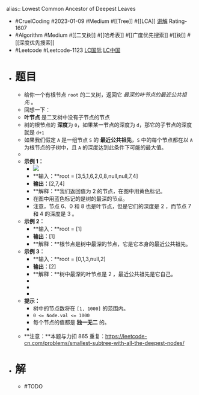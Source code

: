 alias:: Lowest Common Ancestor of Deepest Leaves

- #CruelCoding #2023-01-09 #Medium #[[Tree]] #[[LCA]] [讲解](https://youtu.be/DUXvcoEZJqw) Rating-1607
- #Algorithm #Medium #[[二叉树]] #[[哈希表]] #[[广度优先搜索]] #[[树]] #[[深度优先搜索]]
- #Leetcode #Leetcode-1123 [LC国际](https://leetcode.com/problems/lowest-common-ancestor-of-deepest-leaves/) [LC中国](https://leetcode.cn/problems/lowest-common-ancestor-of-deepest-leaves/)
- # 题目
	- 给你一个有根节点 `root` 的二叉树，返回它 *最深的叶节点的最近公共祖先* 。
	- 回想一下：
	- **叶节点** 是二叉树中没有子节点的节点
	- 树的根节点的 **深度**为 `0`，如果某一节点的深度为 `d`，那它的子节点的深度就是 `d+1`
	- 如果我们假定 `A` 是一组节点 `S` 的 **最近公共祖先**，`S` 中的每个节点都在以 `A` 为根节点的子树中，且 `A` 的深度达到此条件下可能的最大值。
	-
	- **示例 1：**
		- ![](https://s3-lc-upload.s3.amazonaws.com/uploads/2018/07/01/sketch1.png)
		- **输入：**root = [3,5,1,6,2,0,8,null,null,7,4]
		- **输出：**[2,7,4]
		- **解释：**我们返回值为 2 的节点，在图中用黄色标记。
		- 在图中用蓝色标记的是树的最深的节点。
		- 注意，节点 6、0 和 8 也是叶节点，但是它们的深度是 2 ，而节点 7 和 4 的深度是 3 。
	- **示例 2：**
		- **输入：**root = [1]
		- **输出：**[1]
		- **解释：**根节点是树中最深的节点，它是它本身的最近公共祖先。
	- **示例 3：**
		- **输入：**root = [0,1,3,null,2]
		- **输出：**[2]
		- **解释：**树中最深的叶节点是 2 ，最近公共祖先是它自己。
		-
		-
		-
	- **提示：**
		- 树中的节点数将在 `[1, 1000]` 的范围内。
		- `0 <= Node.val <= 1000`
		- 每个节点的值都是 **独一无二** 的。
		-
	- **注意：**本题与力扣 865 重复：<https://leetcode-cn.com/problems/smallest-subtree-with-all-the-deepest-nodes/>
- # 解
	- #TODO